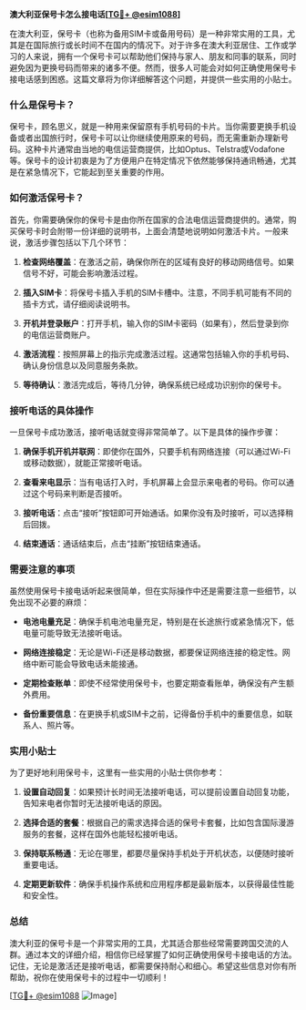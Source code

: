 **澳大利亚保号卡怎么接电话[[TG💪+ @esim1088](https://t.me/s/esim1088)]**

在澳大利亚，保号卡（也称为备用SIM卡或备用号码）是一种非常实用的工具，尤其是在国际旅行或长时间不在国内的情况下。对于许多在澳大利亚居住、工作或学习的人来说，拥有一个保号卡可以帮助他们保持与家人、朋友和同事的联系，同时避免因为更换号码而带来的诸多不便。然而，很多人可能会对如何正确使用保号卡接电话感到困惑。这篇文章将为你详细解答这个问题，并提供一些实用的小贴士。

### 什么是保号卡？

保号卡，顾名思义，就是一种用来保留原有手机号码的卡片。当你需要更换手机设备或者出国旅行时，保号卡可以让你继续使用原来的号码，而无需重新办理新号码。这种卡片通常由当地的电信运营商提供，比如Optus、Telstra或Vodafone等。保号卡的设计初衷是为了方便用户在特定情况下依然能够保持通讯畅通，尤其是在紧急情况下，它能起到至关重要的作用。

### 如何激活保号卡？

首先，你需要确保你的保号卡是由你所在国家的合法电信运营商提供的。通常，购买保号卡时会附带一份详细的说明书，上面会清楚地说明如何激活卡片。一般来说，激活步骤包括以下几个环节：

1. **检查网络覆盖**：在激活之前，确保你所在的区域有良好的移动网络信号。如果信号不好，可能会影响激活过程。
   
2. **插入SIM卡**：将保号卡插入手机的SIM卡槽中。注意，不同手机可能有不同的插卡方式，请仔细阅读说明书。

3. **开机并登录账户**：打开手机，输入你的SIM卡密码（如果有），然后登录到你的电信运营商账户。

4. **激活流程**：按照屏幕上的指示完成激活过程。这通常包括输入你的手机号码、确认身份信息以及同意服务条款。

5. **等待确认**：激活完成后，等待几分钟，确保系统已经成功识别你的保号卡。

### 接听电话的具体操作

一旦保号卡成功激活，接听电话就变得非常简单了。以下是具体的操作步骤：

1. **确保手机开机并联网**：即使你在国外，只要手机有网络连接（可以通过Wi-Fi或移动数据），就能正常接听电话。

2. **查看来电显示**：当有电话打入时，手机屏幕上会显示来电者的号码。你可以通过这个号码来判断是否接听。

3. **接听电话**：点击“接听”按钮即可开始通话。如果你没有及时接听，可以选择稍后回拨。

4. **结束通话**：通话结束后，点击“挂断”按钮结束通话。

### 需要注意的事项

虽然使用保号卡接电话听起来很简单，但在实际操作中还是需要注意一些细节，以免出现不必要的麻烦：

- **电池电量充足**：确保手机电池电量充足，特别是在长途旅行或紧急情况下，低电量可能导致无法接听电话。
  
- **网络连接稳定**：无论是Wi-Fi还是移动数据，都要保证网络连接的稳定性。网络中断可能会导致电话未能接通。

- **定期检查账单**：即使不经常使用保号卡，也要定期查看账单，确保没有产生额外费用。

- **备份重要信息**：在更换手机或SIM卡之前，记得备份手机中的重要信息，如联系人、照片等。

### 实用小贴士

为了更好地利用保号卡，这里有一些实用的小贴士供你参考：

1. **设置自动回复**：如果预计长时间无法接听电话，可以提前设置自动回复功能，告知来电者你暂时无法接听电话的原因。

2. **选择合适的套餐**：根据自己的需求选择合适的保号卡套餐，比如包含国际漫游服务的套餐，这样在国外也能轻松接听电话。

3. **保持联系畅通**：无论在哪里，都要尽量保持手机处于开机状态，以便随时接听重要电话。

4. **定期更新软件**：确保手机操作系统和应用程序都是最新版本，以获得最佳性能和安全性。

### 总结

澳大利亚的保号卡是一个非常实用的工具，尤其适合那些经常需要跨国交流的人群。通过本文的详细介绍，相信你已经掌握了如何正确使用保号卡接电话的方法。记住，无论是激活还是接听电话，都需要保持耐心和细心。希望这些信息对你有所帮助，祝你在使用保号卡的过程中一切顺利！

[[TG💪+ @esim1088](https://t.me/s/esim1088) ![Image](https://i.postimg.cc/4NQfJmqS/Snipaste-2025-05-13-00-14-12.png)]
